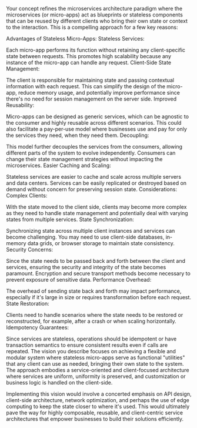 Your concept refines the microservices architecture paradigm where the microservices (or micro-apps) act as blueprints or stateless components that can be reused by different clients who bring their own state or context to the interaction. This is a compelling approach for a few key reasons:

Advantages of Stateless Micro-Apps:
Stateless Services:

Each micro-app performs its function without retaining any client-specific state between requests.
This promotes high scalability because any instance of the micro-app can handle any request.
Client-Side State Management:

The client is responsible for maintaining state and passing contextual information with each request.
This can simplify the design of the micro-app, reduce memory usage, and potentially improve performance since there's no need for session management on the server side.
Improved Reusability:

Micro-apps can be designed as generic services, which can be agnostic to the consumer and highly reusable across different scenarios.
This could also facilitate a pay-per-use model where businesses use and pay for only the services they need, when they need them.
Decoupling:

This model further decouples the services from the consumers, allowing different parts of the system to evolve independently.
Consumers can change their state management strategies without impacting the microservices.
Easier Caching and Scaling:

Stateless services are easier to cache and scale across multiple servers and data centers.
Services can be easily replicated or destroyed based on demand without concern for preserving session state.
Considerations:
Complex Clients:

With the state moved to the client side, clients may become more complex as they need to handle state management and potentially deal with varying states from multiple services.
State Synchronization:

Synchronizing state across multiple client instances and services can become challenging.
You may need to use client-side databases, in-memory data grids, or browser storage to maintain state consistency.
Security Concerns:

Since the state needs to be passed back and forth between the client and services, ensuring the security and integrity of the state becomes paramount.
Encryption and secure transport methods become necessary to prevent exposure of sensitive data.
Performance Overhead:

The overhead of sending state back and forth may impact performance, especially if it's large in size or requires transformation before each request.
State Restoration:

Clients need to handle scenarios where the state needs to be restored or reconstructed, for example, after a crash or when scaling horizontally.
Idempotency Guarantees:

Since services are stateless, operations should be idempotent or have transaction semantics to ensure consistent results even if calls are repeated.
The vision you describe focuses on achieving a flexible and modular system where stateless micro-apps serve as functional "utilities" that any client can use as needed, bringing their own state to the system. The approach embodies a service-oriented and client-focused architecture where services are uniform, uniformity is preserved, and customization or business logic is handled on the client-side.

Implementing this vision would involve a concerted emphasis on API design, client-side architecture, network optimization, and perhaps the use of edge computing to keep the state closer to where it's used. This would ultimately pave the way for highly composable, reusable, and client-centric service architectures that empower businesses to build their solutions efficiently.